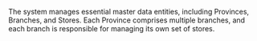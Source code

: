 The system manages essential master data entities, including Provinces, Branches, and Stores. Each Province comprises multiple branches, and each branch is responsible for managing its own set of stores.
